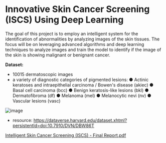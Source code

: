 # Innovative Skin Cancer Screening (ISCS) Using Deep Learning 

The goal of this project is to employ an intelligent system for the identification of abnormalities by analyzing images of the skin tissues. The focus will be on leveraging advanced algorithms and deep learning techniques to analyze images and train the model to identify if the image of the skin is showing malignant or benignant cancer. 

**Dataset:**

- 10015 dermatoscopic images
- a variety of diagnostic categories of pigmented lesions:
● Actinic keratoses and intraepithelial carcinoma / Bowen's disease (akiec)
● Basal cell carcinoma (bcc)
● Benign keratosis-like lesions (bkl)
● Dermatofibroma (df)
● Melanoma (mel)
● Melanocytic nevi (nv)
● Vascular lesions (vasc)

![image](https://github.com/aaleksandraristic/Innovative-Skin-Cancer-Screening-ISCS-utilizing-CNN-models/assets/140200824/5947b16f-8415-406a-990d-10896bcd2e61)


- resource: https://dataverse.harvard.edu/dataset.xhtml?persistentId=doi:10.7910/DVN/DBW86T


[Intelligent Skin Cancer Screening (ISCS) - Final Report.pdf](https://github.com/user-attachments/files/15909776/Intelligent.Skin.Cancer.Screening.ISCS.-.Final.Report.pdf)
